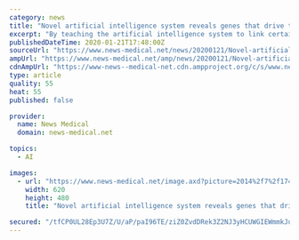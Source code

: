 ```yaml
---
category: news
title: "Novel artificial intelligence system reveals genes that drive tumor growth"
excerpt: "By teaching the artificial intelligence system to link certain DNA mutations to altered functionality, a team led by Robert Hoehndorf from KAUST's Computational Bioscience Research Center showed that they could identify genes with a known causative role in cancer and pick out dozens of putative new ones for 20 different tumor types. The ..."
publishedDateTime: 2020-01-21T17:48:00Z
sourceUrl: "https://www.news-medical.net/news/20200121/Novel-artificial-intelligence-system-reveals-genes-that-drive-tumor-growth.aspx"
ampUrl: "https://www.news-medical.net/amp/news/20200121/Novel-artificial-intelligence-system-reveals-genes-that-drive-tumor-growth.aspx"
cdnAmpUrl: "https://www-news--medical-net.cdn.ampproject.org/c/s/www.news-medical.net/amp/news/20200121/Novel-artificial-intelligence-system-reveals-genes-that-drive-tumor-growth.aspx"
type: article
quality: 55
heat: 55
published: false

provider:
  name: News Medical
  domain: news-medical.net

topics:
  - AI

images:
  - url: "https://www.news-medical.net/image.axd?picture=2014%2f7%2f174318220-620x480.jpg"
    width: 620
    height: 480
    title: "Novel artificial intelligence system reveals genes that drive tumor growth"

secured: "/tfCP0UL28Ep3U7Z/U/aP/paI96TE/ziZ0ZvdDRek3Z2NJ3yHCUWGIEWmmkJuPr9jUES3NJSRhTL37yL9moxGXNlvJn/6VqzXBCkq8Ew0ZngvPnNolDpWu38UQpTIyr5CcQJVg9GIImMteAtjZLR2B1/anFQcSJgwk6VY3D68iRttEUquDALQrfHuy0pk8Qkkz17Oj58IvyStG5CPudjLMqPFCAYYiC83RzBWJa/2tRHdq4KDJ5dCGxymq3Es1YDFChHqXTWwees8Z2bmzmfx5fTuKvvNldN0scvV7Z2KjnB2FVuYGmPYmZCrw1Feo5cQCid6zBIIZdyiToakppqoa9/mBnptfOlYMM5rC6d6F/r7Q1GlMVJ8/379eucTEuc4LZOL5S7s0Smghbukb1LZXrEI4bq9H+uXik6Xw6cVgvxfxzKJ8Qdy6apM4pyxncN3o42ow85kazUWGTAt48DMg==;h4XDNY+/J9fzGJeTvkWMmw=="
---
```


